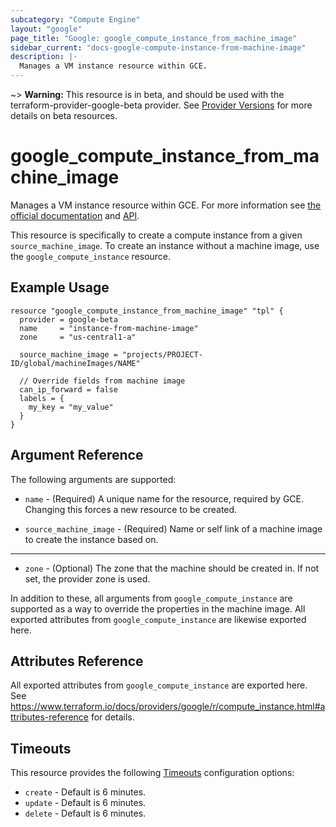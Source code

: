 ```yaml
---
subcategory: "Compute Engine"
layout: "google"
page_title: "Google: google_compute_instance_from_machine_image"
sidebar_current: "docs-google-compute-instance-from-machine-image"
description: |-
  Manages a VM instance resource within GCE.
---
```


~> **Warning:** This resource is in beta, and should be used with the terraform-provider-google-beta provider.
See [Provider Versions](https://terraform.io/docs/providers/google/guides/provider_versions.html) for more details on beta resources.

# google\_compute\_instance\_from\_machine\_image

Manages a VM instance resource within GCE. For more information see
[the official documentation](https://cloud.google.com/compute/docs/instances)
and
[API](https://cloud.google.com/compute/docs/reference/latest/instances).

This resource is specifically to create a compute instance from a given
`source_machine_image`. To create an instance without a machine image, use the
`google_compute_instance` resource.


## Example Usage

```hcl
resource "google_compute_instance_from_machine_image" "tpl" {
  provider = google-beta
  name     = "instance-from-machine-image"
  zone     = "us-central1-a"

  source_machine_image = "projects/PROJECT-ID/global/machineImages/NAME"

  // Override fields from machine image
  can_ip_forward = false
  labels = {
    my_key = "my_value"
  }
}
```

## Argument Reference

The following arguments are supported:

* `name` - (Required) A unique name for the resource, required by GCE.
    Changing this forces a new resource to be created.

* `source_machine_image` - (Required) Name or self link of a machine
  image to create the instance based on.

- - -

* `zone` - (Optional) The zone that the machine should be created in. If not
  set, the provider zone is used.

In addition to these, all arguments from `google_compute_instance` are supported
as a way to override the properties in the machine image. All exported attributes
from `google_compute_instance` are likewise exported here.

## Attributes Reference

All exported attributes from `google_compute_instance` are exported here.
See https://www.terraform.io/docs/providers/google/r/compute_instance.html#attributes-reference
for details.

## Timeouts

This resource provides the following
[Timeouts](/docs/configuration/resources.html#timeouts) configuration options:

- `create` - Default is 6 minutes.
- `update` - Default is 6 minutes.
- `delete` - Default is 6 minutes.
